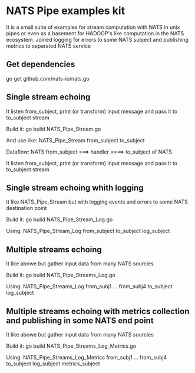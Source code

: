 # NATS Pipe examples kit

It is a small suite of examples for stream computation with NATS in unix pipes or even as a basement for HADOOP's like computation in the NATS ecosystem. 
Joined logging for errors to some NATS subject and publishing metrics to separated NATS service 


## Get dependencies
go get github.com/nats-io/nats.go

## Single stream echoing

It listen from_subject, print (or transform) input message and pass it to to_subject stream  

Build it:
go build NATS_Pipe_Stream.go

And use like:
NATS_Pipe_Stream from_subject to_subject

Dataflow:
NATS from_subject ===> handler ====> to_subject of NATS

It listen from_subject, print (or transform) input message and pass it to to_subject stream  

## Single stream echoing whith logging

It like NATS_Pipe_Stream but with logging events and errors to some NATS destination point

Build it:
go build NATS_Pipe_Stream_Log.go

Using:
 NATS_Pipe_Stream_Log from_subject to_subject log_subject

## Multiple streams echoing

It like abowe but gather input data from many NATS sourcies

Build it:
go build NATS_Pipe_Streams_Log.go

Using:
 NATS_Pipe_Streams_Log from_subj1 ... from_subj4  to_subject log_subject


## Multiple streams echoing with metrics collection and publishing in some NATS end point

It like abowe but gather input data from many NATS sourcies

Build it:
go build NATS_Pipe_Streams_Log_Metrics.go

Using:
 NATS_Pipe_Streams_Log_Metrics from_subj1 ... from_subj4  to_subject log_subject metrics_subject
